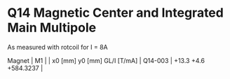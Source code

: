 Q14 Magnetic Center and Integrated Main Multipole
=================================================

As measured with rotcoil for I =   8A

Magnet  |             M1               |
        | x0 [mm]  y0 [mm] GL/I [T/mA] |
Q14-003 |   +13.3     +4.6  +584.3237  |
